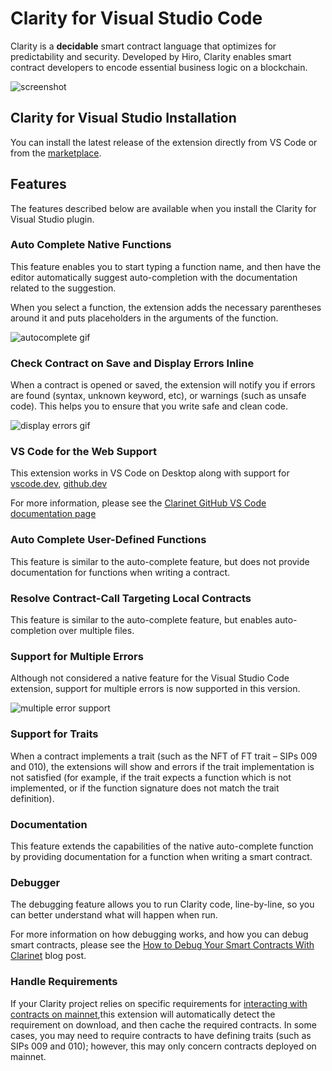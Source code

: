# Clarity for Visual Studio Code

Clarity is a **decidable** smart contract language that optimizes for predictability and security. Developed by Hiro, Clarity enables smart contract developers to encode essential business logic on a blockchain.

![screenshot](images/screenshot.png)

## Clarity for Visual Studio Installation

You can install the latest release of the extension directly from VS Code or from the [marketplace](https://marketplace.visualstudio.com/items?itemName=hirosystems.clarity-lsp).
## Features

The features described below are available when you install the Clarity for Visual Studio plugin.

### Auto Complete Native Functions

This feature enables you to start typing a function name, and then have the editor automatically suggest auto-completion with the documentation related to the suggestion.

When you select a function, the extension adds the necessary parentheses around it and puts placeholders in the arguments of the function.

![autocomplete gif](images/autocomplete.gif)

### Check Contract on Save and Display Errors Inline

When a contract is opened or saved, the extension will notify you if errors are found (syntax, unknown keyword, etc), or warnings (such as unsafe code). This helps you to ensure that you write safe and clean code.

![display errors gif](images/errors.gif)

### VS Code for the Web Support

This extension works in VS Code on Desktop along with support for [vscode.dev](https://vscode.dev/), [github.dev](https://github.dev/github/dev)

For more information, please see the [Clarinet GitHub VS Code documentation page](https://github.com/hirosystems/clarinet/blob/develop/components/clarity-vscode/README.md)

### Auto Complete User-Defined Functions

This feature is similar to the auto-complete feature, but does not provide documentation for functions when writing a contract.
### Resolve Contract-Call Targeting Local Contracts

This feature is similar to the auto-complete feature, but enables auto-completion over multiple files.

### Support for Multiple Errors

Although not considered a native feature for the Visual Studio Code extension, support for multiple errors is now supported in this version.

![multiple error support](images/multicontract.gif)
### Support for Traits

When a contract implements a trait (such as the NFT of FT trait – SIPs 009 and 010), the extensions will show and errors if the trait implementation is not satisfied (for example, if the trait expects a function which is not implemented, or if the function signature does not match the trait definition).
### Documentation

This feature extends the capabilities of the native auto-complete function by providing documentation for a function when writing a smart contract.

### Debugger

The debugging feature allows you to run Clarity code, line-by-line, so you can better understand what will happen when run.

For more information on how debugging works, and how you can debug smart contracts, please see the [How to Debug Your Smart Contracts With Clarinet](https://www.hiro.so/blog/how-to-debug-your-smart-contracts-with-clarinet) blog post.

### Handle Requirements

If your Clarity project relies on specific requirements for [interacting with contracts on mainnet](https://github.com/hirosystems/clarinet#interacting-with-contracts-deployed-on-mainnet),this extension will automatically detect the requirement 
on download, and then cache the required contracts. In some cases, you may need to require contracts to have
defining traits (such as SIPs 009 and 010); however, this may only concern contracts deployed on mainnet.
